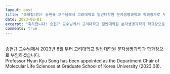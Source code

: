```yaml
---
layout: post
title: "축하합니다! 송현규 교수님께서 고려대학교 일반대학원 분자생명과학과 학과장으로 부임하셨습니다. (2023. 08)"
date: 2023-08-01
excerpt: "축하합니다! 송현규 교수님께서 고려대학교 일반대학원 분자생명과학과 학과장으로 부임하셨습니다. (2023. 08)"
comments: true
---
```


<br/>
송현규 교수님께서 2023년 8월 부터 고려대학교 일반대학원 분자생명과학과 학과장으로 부임하셨습니다.
<br/>
Professor Hyun Kyu Song has been appointed as the Department Chair of Molecular Life Sciences at Graduate School of Korea University (2023.08).
<br/>
